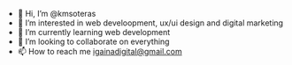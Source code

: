 - 👋 Hi, I’m @kmsoteras
- 👀 I’m interested in web develoopment, ux/ui design and digital marketing
- 🌱 I’m currently learning web development
- 💞️ I’m looking to collaborate on everything
- 📫 How to reach me igainadigital@gmail.com

<!---
kmsoteras/kmsoteras is a ✨ special ✨ repository because its `README.md` (this file) appears on your GitHub profile.
You can click the Preview link to take a look at your changes.
--->
